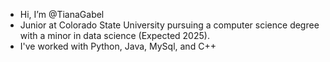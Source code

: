-  Hi, I’m @TianaGabel
-  Junior at Colorado State University pursuing a computer science degree with a minor in data science (Expected 2025).
-  I've worked with Python, Java, MySql, and C++

<!---
TianaGabel/TianaGabel is a ✨ special ✨ repository because its `README.md` (this file) appears on your GitHub profile.
You can click the Preview link to take a look at your changes.
--->
